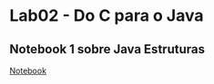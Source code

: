 # Lab02 - Do C para o Java

## Notebook 1 sobre Java Estruturas

[Notebook](notebook/lab02-java-estruturas-ra247362.ipynb)
